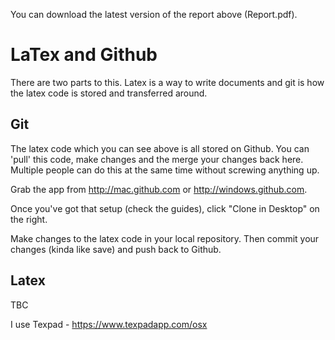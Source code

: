You can download the latest version of the report above (Report.pdf).

LaTex and Github
========

There are two parts to this. Latex is a way to write documents and git is how the latex code is stored and transferred around.

Git
---
The latex code which you can see above is all stored on Github. You can 'pull' this code, make changes and the merge your changes back here. Multiple people can do this at the same time without screwing anything up.

Grab the app from http://mac.github.com or http://windows.github.com.

Once you've got that setup (check the guides), click "Clone in Desktop" on the right.

Make changes to the latex code in your local repository. Then commit your changes (kinda like save) and push back to Github.

Latex
-----
TBC

I use Texpad - https://www.texpadapp.com/osx
